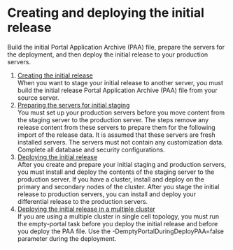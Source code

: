 # Creating and deploying the initial release

Build the initial Portal Application Archive \(PAA\) file, prepare the servers for the deployment, and then deploy the initial release to your production servers.

1.  [Creating the initial release](../deploy/dep_cir.md)  
When you want to stage your initial release to another server, you must build the initial release Portal Application Archive \(PAA\) file from your source server.
2.  [Preparing the servers for initial staging](../deploy/dep_prep.md)  
You must set up your production servers before you move content from the staging server to the production server. The steps remove any release content from these servers to prepare them for the following import of the release data. It is assumed that these servers are fresh installed servers. The servers must not contain any customization data. Complete all database and security configurations.
3.  [Deploying the initial release](../deploy/dep_deploy.md)  
After you create and prepare your initial staging and production servers, you must install and deploy the contents of the staging server to the production server. If you have a cluster, install and deploy on the primary and secondary nodes of the cluster. After you stage the initial release to production servers, you can install and deploy your differential release to the production servers.
4.  [Deploying the initial release in a multiple cluster](../deploy/dep_deploy_clus.md)  
If you are using a multiple cluster in single cell topology, you must run the empty-portal task before you deploy the initial release and before you deploy the PAA file. Use the -DemptyPortalDuringDeployPAA=false parameter during the deployment.


